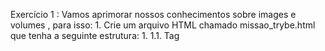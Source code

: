 Exercício 1 :
Vamos aprimorar nossos conhecimentos sobre images e volumes , para isso:
    1. Crie um arquivo HTML chamado missao_trybe.html que tenha a seguinte estrutura: 
        1. 1.1. Tag <title> com o seguinte texto "Trybe"; 
        2. 1.2. Tag <H1> com o seguinte texto "Missão da Trybe"; 
        3. 1.3. Tag <p> com o seguinte texto "Gerar oportunidade para pessoas";
    2. Crie um container para manter um servidor httpd:2.4 Apache e vincule sua porta interna com a porta 4545 da sua máquina local.

    3. Após criar o container acesse a página HTML que está rodando no servidor em seu browser.
    
    docker run -d --name missao-trybe -p 4545:80 -v ~/trybe/trybe-exercises/modulo_3-Desenvolvimento_Back-End/bloco-19-docker/dia-3-orquestrando-containers-com-docker-compose/exercise:/usr/local/apache2/htdocs httpd:2.4

    4. Acesse o arquivo missao_trybe.html e acrescente a tag <p> com o seguinte texto "Nosso negócio é GENTE! #VQV";
    
    5. Obtenha o id do container httpd:2.4 ;

    docker container ls
    1132ebb0bfa6


    6. Obtenha o Mounts através da propriedade Source que deve mostrar o volume desse container no Docker Host ;

    docker inspect 1132ebb0bfa6
      "Mounts": [
            {
                "Type": "bind",
                "Source": "/home/maria/trybe/trybe-exercises/modulo_3-Desenvolvimento_Back-End/bloco-19-docker/dia-3-orquestrando-containers-com-docker-compose/exercise",
                "Destination": "/usr/local/apache2/htdocs",
                "Mode": "",
                "RW": true,
                "Propagation": "rprivate"
            }
        ],

    7. Agora pare o container httpd:2.4 ;

    docker container stop 1132ebb0bfa6

    8. Exclua o seu container;

    docker container rm 1132ebb0bfa6

    9. Verifique se a pasta onde você salvo o arquivo html permanece no mesmo lugar;
    10. Obtenha o IMAGE ID do servidor;
    11. Depois de obter o IMAGE ID , exclua a imagem.

--------------------------------------------------------------------------------------------------------------------
Exercício 2 :
    1. Crie o arquivo Compose para subir um ghost blog , essa plataforma é similar com o Wordpress e é utilizada para criar sites de conteúdo. Você pode ler no site oficial como criar conteúdos nele e utilizá-lo. Para esse exercício, utilizaremos apenas sua página de exemplo:
    2. Utilize a versão "3" no arquivo;
    3. Crie um service para subir a plataforma, utilize a imagem ghost:1-alpine ;
    4. Publique a porta 2368 , fazendo bind também para a 2368 ;
    5. Suba a aplicação utilizando o docker-compose e então acesse a porta publicada para validar se deu tudo certo.




Exercício 3 :
Por padrão o ghost utiliza um sqlite interno para salvar as informações, porém, vamos alterar esse comportamento para exercitar nossos conhecimentos:
    1. Crie um novo serviço para o nosso banco de dados, podemos utilizar um mysql, utilize a imagem mysql:5.7 ;
    2. Precisamos definir uma senha root para o nosso bd , para isso utilize a variável MYSQL_ROOT_PASSWORD , lembre-se que é possível utilizar a sintaxe ${} para passar uma env do host , para a env do container ;
    3. Agora precisamos configurar nosso service com o ghost para utilizar o MySQL, para isso defina a variável database__client para mysql ;
    4. Defina o nome ghost para o nome do database utilizando a variável database__connection__database ;
    5. E então, indique a conexão para o nosso MySQL na env database__connection__host ;
    6. Para definir a pessoa usuária ( root ) e senha (a mesma que definimos no nosso MySQL), utilize respectivamente as envs database__connection__user e database__connection__password .
    7. Utilize a opção depends_on para criar relações de dependências entre os serviços.
    8. Suba o ambiente com o novo arquivo usando o docker-compose e então acesse a porta.
      
Exercício 4 :
Agora vamos praticar os conceitos de volumes e networks .
    1. Configure o nosso serviço mysql para utilizar um volume, conforme vimos no conteúdo, utilize o caminho target /var/lib/mysql .
    2. Ao invés de utilizar a rede padrão criada pelo Compose , defina uma rede chamada my-network para a comunicação dos dois serviços.
    3. Suba o ambiente com o novo arquivo usando o docker-compose e então acesse-o.